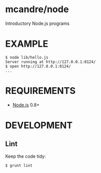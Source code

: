 # mcandre/node

Introductory Node.js programs

# EXAMPLE

```
$ node lib/hello.js
Server running at http://127.0.0.1:8124/
$ open http://127.0.0.1:8124/
...
```

# REQUIREMENTS

* [Node.js](http://nodejs.org/) 0.8+

# DEVELOPMENT

## Lint

Keep the code tidy:

```
$ grunt lint
```
